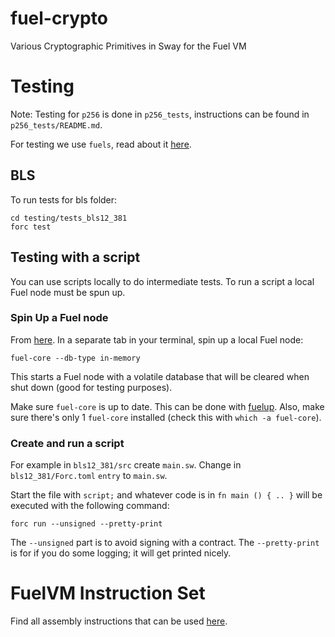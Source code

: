 # fuel-crypto
Various Cryptographic Primitives in Sway for the Fuel VM

# Testing 

Note: Testing for `p256` is done in `p256_tests`, instructions can be found in `p256_tests/README.md`.

For testing we use `fuels`, read about it [here](https://fuellabs.github.io/fuels-rs/v0.25.0/). 

## BLS

 To run tests for bls folder: 
 ```
 cd testing/tests_bls12_381
 forc test
 ```

## Testing with a script
You can use scripts locally to do intermediate tests. To run a script a local Fuel node must be spun up.

### Spin Up a Fuel node
From [here](https://fuellabs.github.io/sway/v0.19.0/introduction/overview.html).
In a separate tab in your terminal, spin up a local Fuel node:


`fuel-core --db-type in-memory`

This starts a Fuel node with a volatile database that will be cleared when shut down (good for testing purposes).

 Make sure `fuel-core` is up to date. This can be done with [fuelup](https://github.com/FuelLabs/fuelup). Also, make sure there's only 1 `fuel-core` installed (check this with `which -a fuel-core`).
 
 ### Create and run a script

For example in `bls12_381/src` create `main.sw`. Change in `bls12_381/Forc.toml` `entry` to `main.sw`. 

Start the file with `script;` and whatever code is in `fn main () { .. }` will be executed with the following command:

```
forc run --unsigned --pretty-print
```

The `--unsigned` part is to avoid signing with a contract. The `--pretty-print` is for if you do some logging; it will get printed nicely. 

# FuelVM Instruction Set

Find all assembly instructions that can be used [here](https://github.com/FuelLabs/fuel-specs/blob/master/specs/vm/instruction_set.md#sub-subtract). 